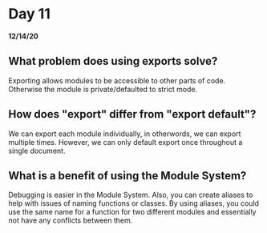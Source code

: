 # Day 11
__12/14/20__

## What problem does using exports solve?
Exporting allows modules to be accessible to other parts of code. Otherwise the module is private/defaulted to strict mode.
## How does "export" differ from "export default"?
We can export each module individually, in otherwords, we can export multiple times. However, we can only default export once throughout a single document. 
## What is a benefit of using the Module System?
Debugging is easier in the Module System. Also, you can create aliases to help with issues of naming functions or classes. By using aliases, you could use the same name for a function for two different modules and essentially not have any conflicts between them.